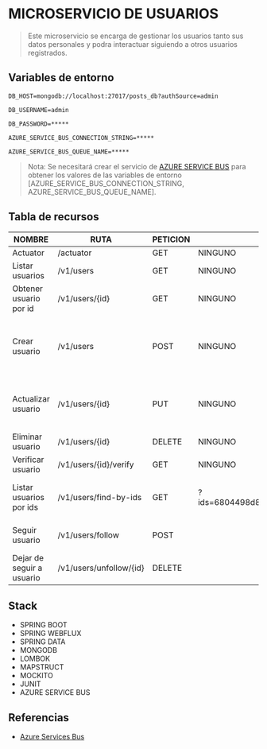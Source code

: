 # MICROSERVICIO DE USUARIOS
> Este microservicio se encarga de gestionar los usuarios tanto sus datos personales y podra interactuar siguiendo a otros usuarios registrados.

## Variables de entorno
```
DB_HOST=mongodb://localhost:27017/posts_db?authSource=admin
```
```
DB_USERNAME=admin
```
```
DB_PASSWORD=*****
```
```
AZURE_SERVICE_BUS_CONNECTION_STRING=*****
```
```
AZURE_SERVICE_BUS_QUEUE_NAME=*****
```
>Nota: Se necesitará crear el servicio de [AZURE SERVICE BUS](https://learn.microsoft.com/en-us/azure/service-bus-messaging/service-bus-messaging-overview)  para obtener los valores de las variables de entorno [AZURE_SERVICE_BUS_CONNECTION_STRING, AZURE_SERVICE_BUS_QUEUE_NAME].
## Tabla de recursos
| NOMBRE                    | RUTA                    | PETICION | PARAMETROS                                          | CUERPO                                                                           | 
|---------------------------|-------------------------|----------|-----------------------------------------------------|----------------------------------------------------------------------------------|
| Actuator                  | /actuator       | GET      | NINGUNO     | NINGUNO                                                                      |
| Listar usuarios           | /v1/users               | GET      | NINGUNO                                             | NINGUNO                                                                          |
| Obtener usuario por id    | /v1/users/{id}          | GET      | NINGUNO                                             | NINGUNO                                                                          |
| Crear usuario             | /v1/users               | POST     | NINGUNO                                             | {<br/>"names":"Jhon"<br/>"lastNames":"Doe"<br/>"email":"jhondoe@example.com"<br/>"userId":"cde8c071a420424abf2"<br/>} |
| Actualizar usuario        | /v1/users/{id}          | PUT      | NINGUNO                                             |{<br/>"names":"Jhon"<br/>"lastNames":"Doe"<br/>"email":"jhondoe@example.com"<br/>}|
| Eliminar usuario          | /v1/users/{id}          | DELETE   | NINGUNO                                             | NINGUNO                                                                          |
| Verificar usuario         | /v1/users/{id}/verify   | GET      | NINGUNO                                             | NINGUNO                                                                          |
| Listar usuarios por ids   | /v1/users/find-by-ids   | GET      | ?ids=6804498d871f48237c0f5e40,6804498d871f48237c0f5e47 | {<br/>"postId":"6804498d871f48237c0f5e40",<br/> "typeTarget":"LIKE"<br/>}        |
| Seguir usuario            | /v1/users/follow        | POST     |                                                     | {<br/>"followedId":"cde8c071a420424abf28b189ae2cd6982",<br/>}        |
| Dejar de seguir a usuario | /v1/users/unfollow/{id} | DELETE   |                                                     |  |

## Stack
* SPRING BOOT
* SPRING WEBFLUX
* SPRING DATA
* MONGODB
* LOMBOK
* MAPSTRUCT
* MOCKITO
* JUNIT
* AZURE SERVICE BUS

## Referencias
* [Azure Services Bus](https://learn.microsoft.com/en-us/azure/service-bus-messaging/service-bus-messaging-overview)